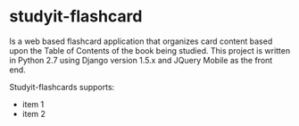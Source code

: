 studyit-flashcard
=================

Is a web based flashcard application that organizes card content based upon the Table of Contents of the book being studied.  This project is written in Python 2.7 using Django version 1.5.x and JQuery Mobile as the front end.

Studyit-flashcards supports:
<ul>
<li>item 1</li>
<li>item 2</li>
</ul>


